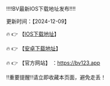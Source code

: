 ‼️‼️BV最新IOS下载地址发布‼️‼️

更新时间：【2024-12-09】

🔥 👉 【[IOS下载地址](https://app-asia.ruihejade.com/flyapp.com/BVh5.mobileconfig)】 

🔥 👉 【[安卓下载地址](https://cmmmmmmm.cnzyzl.cn/Dos/d/c/qjedSwu8LweKGNLK)】

🔥 👉 【官方网站】 ：https://bv123.app

‼️重要提醒‼️请立即收藏本页面，避免走丢！
